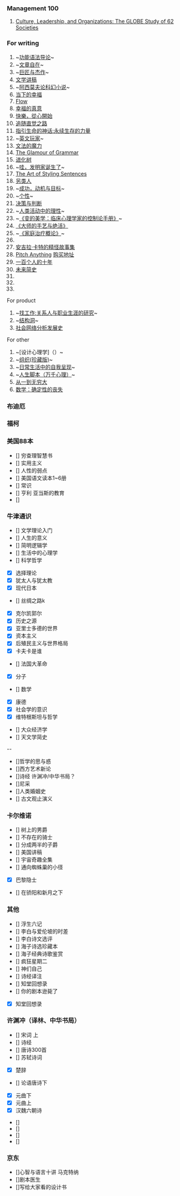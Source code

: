 ### Management 100
1.  [Culture, Leadership, and Organizations: The GLOBE Study of 62 Societies ](https://www.amazon.com/Culture-Leadership-Organizations-GLOBE-Societies/dp/0761924019)

### For writing
1. ~[功能语法导论](https://book.douban.com/subject/3340802/)~
2. ~[文章自在](https://www.amazon.cn/文章自在-张大春/dp/B01MY1ZSLL/ref=sr_1_1?s=books&ie=UTF8&qid=1495264101&sr=1-1&keywords=文章自在)~
3. ~[巨匠与杰作](https://book.douban.com/subject/24737022/)~
4. [文学讲稿](https://book.douban.com/subject/1312558/)
5. ~[阿西莫夫论科幻小说](https://book.douban.com/subject/4882004/)~
6. [当下的幸福](https://book.douban.com/subject/6509801/)
7. [Flow](https://book.douban.com/subject/3424266/)
8. [幸福的真意](https://book.douban.com/subject/3422625/)
9. [快樂，從心開始](https://book.douban.com/subject/20399786/)
10. [追随直觉之路](https://www.amazon.cn/%E5%9B%BE%E4%B9%A6/dp/B01BBHBMUW/ref=sr_1_6?s=books&ie=UTF8&qid=1495419581&sr=1-6&keywords=Joseph+Campbell)
11. [指引生命的神话:永续生存的力量](https://www.amazon.cn/%E5%9B%BE%E4%B9%A6/dp/B00DDHB3LW/ref=sr_1_3?s=books&ie=UTF8&qid=1495419581&sr=1-3&keywords=Joseph+Campbell)
12. ~[英文玩家](https://book.douban.com/subject/20370764/)~
13. [文法的魔力](https://book.douban.com/subject/25723462/)
14. [The Glamour of Grammar](https://book.douban.com/subject/6782834/)
15. [进化树](https://book.douban.com/subject/4880486/)
16. ~[哇，发明家诞生了](http://product.dangdang.com/23782549.html)~
17. [The Art of Styling Sentences](https://book.douban.com/subject/1377665/)
18. [另类人](https://book.douban.com/subject/1127271/)
19. ~[成功，动机与目标](https://book.douban.com/subject/22994632/)~
20. ~[个性](https://book.douban.com/subject/5269125/)~
21. [决策与判断](https://book.douban.com/subject/1193621/)
22. ~[人类活动中的理性](https://book.douban.com/subject/26934266/)~
23. ~[《变的美学：临床心理学家的控制论手册》]()~
24. [《大师的手艺与绝活》](https://book.douban.com/subject/26861859/)
25. ~[《家庭治疗概论》](https://book.douban.com/subject/1712354/)~
26. []()
27. [安吉拉·卡特的精怪故事集](https://book.douban.com/subject/5993314/)
28. [Pitch Anything](https://book.douban.com/subject/6075190/)
[购买地址](https://www.amazon.cn/mn/detailApp/ref=asc_df_00717528542654186/?asin=0071752854&tag=douban-23&creative=2384&creativeASIN=0071752854&linkCode=df0)
29. [一百个人的十年](https://book.douban.com/subject/3206771/)
30. [未来简史](https://book.douban.com/subject/26943161/)
31. []()
32. []()
33. []()


For product
1. ~[找工作:关系人与职业生涯的研究](https://book.douban.com/subject/3312309/)~
2. ~[结构洞](https://book.douban.com/subject/3291183/)~
3. [社会网络分析发展史](https://book.douban.com/subject/3159865/)


For other
1. ~[设计心理学]（）~
2. ~[组织(珍藏版)](https://www.amazon.cn/%E5%9B%BE%E4%B9%A6/dp/B00COFY94W/ref=sr_1_1?s=books&ie=UTF8&qid=1495418801&sr=1-1&keywords=%E7%BB%84%E7%BB%87)~
3. ~[日常生活中的自我呈现](https://book.douban.com/subject/3062632/)~
4. ~[人生脚本（万千心理）](https://book.douban.com/subject/26906474/)~
5. [从一到无穷大](https://book.douban.com/subject/1102715/)
6. [数学：确定性的丧失](https://book.douban.com/subject/1049136/)

### 布迪厄








### 福柯








### 美国88本
- [] 穷查理智慧书
- [] 实用主义
- [] 人性的弱点
- [] 美国语文读本1~6册
- [] 常识
- [] 亨利 亚当斯的教育
- []


### 牛津通识

- [] 文学理论入门
- [] 人生的意义
- [] 简明逻辑学
- [] 生活中的心理学
- [] 科学哲学
- [x] 选择理论
- [x] 犹太人与犹太教
- [x] 现代日本
- [] 丝绸之路k
- [x] 克尔凯郭尔
- [x] 历史之源
- [x] 亚里士多德的世界
- [x] 资本主义
- [x] 后殖民主义与世界格局
- [x] 卡夫卡是谁
- [] 法国大革命 
- [x] 分子
- [] 数学
- [x] 康德
- [x] 社会学的意识
- [x] 维特根斯坦与哲学
- [] 大众经济学
- [] 天文学简史 


-- 
- []哲学的思与惑
- []西方艺术新论
- []诗经 许渊冲/中华书局？
- []尼采
- []人类婚姻史
- [] 古文观止演义

### 卡尔维诺
- [] 树上的男爵
- [] 不存在的骑士
- [] 分成两半的子爵
- [] 美国讲稿
- [] 宇宙奇趣全集
- [] 通向蜘蛛巢的小径
- [x] 巴黎隐士
- [] 在骄阳和新月之下

### 其他
- [] 浮生六记
- [] 李白与爱伦坡的时差
- [] 李白诗文选评
- [] 海子诗选珍藏本
- [] 海子经典诗歌鉴赏
- [] 疯狂星期二
- [] 神们自己 
- [] 诗经译注
- [] 知堂回想录
- [] 你的剧本逊毙了
- [x] 知堂回想录

### 许渊冲（译林、中华书局）
- [] 宋词 上
- [] 诗经
- [] 唐诗300首
- [] 苏轼诗词
- [x] 楚辞
- [] 论语唐诗下
- [x] 元曲下
- [x] 元曲上
- [x] 汉魏六朝诗
- []
- []
- []
- []

### 京东
- []心智与语言十讲 马克特纳 
- []剧本医生
- []写给大家看的设计书

